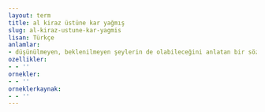 ```yaml
---
layout: term
title: al kiraz üstüne kar yağmış
slug: al-kiraz-ustune-kar-yagmis
lisan: Türkçe
anlamlar:
- düşünülmeyen, beklenilmeyen şeylerin de olabileceğini anlatan bir söz
ozellikler:
- - ''
ornekler:
- - ''
orneklerkaynak:
- - ''
---
```

